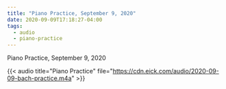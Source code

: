 ```yaml
---
title: "Piano Practice, September 9, 2020"
date: 2020-09-09T17:18:27-04:00
tags:
  - audio
  - piano-practice
---
```

Piano Practice, September 9, 2020

{{< audio title="Piano Practice" file="https://cdn.eick.com/audio/2020-09-09-bach-practice.m4a" >}}
